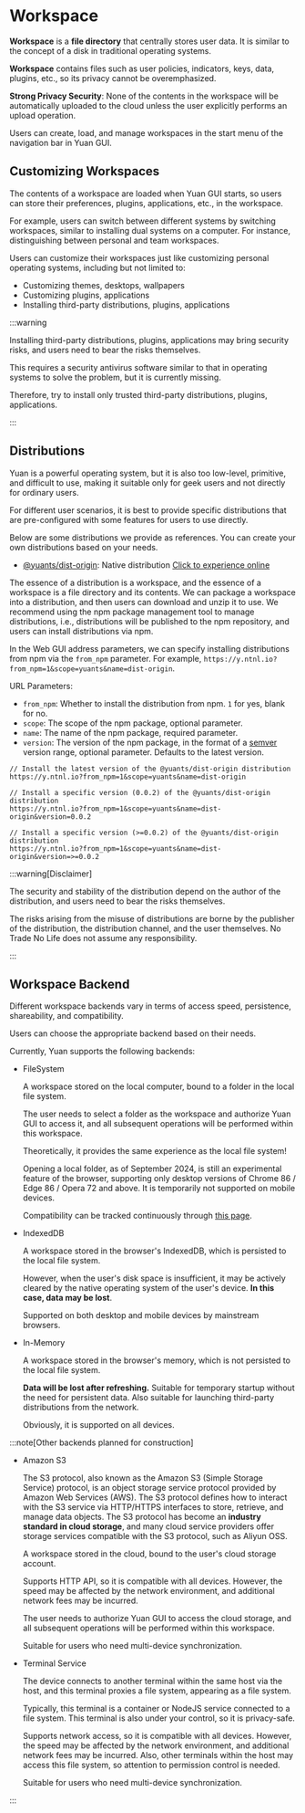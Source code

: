 # Workspace

**Workspace** is a **file directory** that centrally stores user data. It is similar to the concept of a disk in traditional operating systems.

**Workspace** contains files such as user policies, indicators, keys, data, plugins, etc., so its privacy cannot be overemphasized.

**Strong Privacy Security**: None of the contents in the workspace will be automatically uploaded to the cloud unless the user explicitly performs an upload operation.

Users can create, load, and manage workspaces in the start menu of the navigation bar in Yuan GUI.

## Customizing Workspaces

The contents of a workspace are loaded when Yuan GUI starts, so users can store their preferences, plugins, applications, etc., in the workspace.

For example, users can switch between different systems by switching workspaces, similar to installing dual systems on a computer. For instance, distinguishing between personal and team workspaces.

Users can customize their workspaces just like customizing personal operating systems, including but not limited to:

- Customizing themes, desktops, wallpapers
- Customizing plugins, applications
- Installing third-party distributions, plugins, applications

:::warning

Installing third-party distributions, plugins, applications may bring security risks, and users need to bear the risks themselves.

This requires a security antivirus software similar to that in operating systems to solve the problem, but it is currently missing.

Therefore, try to install only trusted third-party distributions, plugins, applications.

:::

## Distributions

Yuan is a powerful operating system, but it is also too low-level, primitive, and difficult to use, making it suitable only for geek users and not directly for ordinary users.

For different user scenarios, it is best to provide specific distributions that are pre-configured with some features for users to use directly.

Below are some distributions we provide as references. You can create your own distributions based on your needs.

- [@yuants/dist-origin](https://github.com/No-Trade-No-Life/Yuan/tree/main/distributions/origin): Native distribution [Click to experience online](https://y.ntnl.io?from_npm=1&scope=yuants&name=dist-origin)

The essence of a distribution is a workspace, and the essence of a workspace is a file directory and its contents. We can package a workspace into a distribution, and then users can download and unzip it to use. We recommend using the npm package management tool to manage distributions, i.e., distributions will be published to the npm repository, and users can install distributions via npm.

In the Web GUI address parameters, we can specify installing distributions from npm via the `from_npm` parameter. For example, `https://y.ntnl.io?from_npm=1&scope=yuants&name=dist-origin`.

URL Parameters:

- `from_npm`: Whether to install the distribution from npm. `1` for yes, blank for no.
- `scope`: The scope of the npm package, optional parameter.
- `name`: The name of the npm package, required parameter.
- `version`: The version of the npm package, in the format of a [semver](https://semver.org/) version range, optional parameter. Defaults to the latest version.

```
// Install the latest version of the @yuants/dist-origin distribution
https://y.ntnl.io?from_npm=1&scope=yuants&name=dist-origin

// Install a specific version (0.0.2) of the @yuants/dist-origin distribution
https://y.ntnl.io?from_npm=1&scope=yuants&name=dist-origin&version=0.0.2

// Install a specific version (>=0.0.2) of the @yuants/dist-origin distribution
https://y.ntnl.io?from_npm=1&scope=yuants&name=dist-origin&version=>=0.0.2
```

:::warning[Disclaimer]

The security and stability of the distribution depend on the author of the distribution, and users need to bear the risks themselves.

The risks arising from the misuse of distributions are borne by the publisher of the distribution, the distribution channel, and the user themselves. No Trade No Life does not assume any responsibility.

:::

## Workspace Backend

Different workspace backends vary in terms of access speed, persistence, shareability, and compatibility.

Users can choose the appropriate backend based on their needs.

Currently, Yuan supports the following backends:

- FileSystem

  A workspace stored on the local computer, bound to a folder in the local file system.

  The user needs to select a folder as the workspace and authorize Yuan GUI to access it, and all subsequent operations will be performed within this workspace.

  Theoretically, it provides the same experience as the local file system!

  Opening a local folder, as of September 2024, is still an experimental feature of the browser, supporting only desktop versions of Chrome 86 / Edge 86 / Opera 72 and above. It is temporarily not supported on mobile devices.

  Compatibility can be tracked continuously through [this page](https://developer.mozilla.org/en-US/docs/Web/API/Window/showOpenFilePicker).

- IndexedDB

  A workspace stored in the browser's IndexedDB, which is persisted to the local file system.

  However, when the user's disk space is insufficient, it may be actively cleared by the native operating system of the user's device. **In this case, data may be lost**.

  Supported on both desktop and mobile devices by mainstream browsers.

- In-Memory

  A workspace stored in the browser's memory, which is not persisted to the local file system.

  **Data will be lost after refreshing.** Suitable for temporary startup without the need for persistent data. Also suitable for launching third-party distributions from the network.

  Obviously, it is supported on all devices.

:::note[Other backends planned for construction]

- Amazon S3

  The S3 protocol, also known as the Amazon S3 (Simple Storage Service) protocol, is an object storage service protocol provided by Amazon Web Services (AWS).
  The S3 protocol defines how to interact with the S3 service via HTTP/HTTPS interfaces to store, retrieve, and manage data objects.
  The S3 protocol has become an **industry standard in cloud storage**, and many cloud service providers offer storage services compatible with the S3 protocol, such as Aliyun OSS.

  A workspace stored in the cloud, bound to the user's cloud storage account.

  Supports HTTP API, so it is compatible with all devices. However, the speed may be affected by the network environment, and additional network fees may be incurred.

  The user needs to authorize Yuan GUI to access the cloud storage, and all subsequent operations will be performed within this workspace.

  Suitable for users who need multi-device synchronization.

- Terminal Service

  The device connects to another terminal within the same host via the host, and this terminal proxies a file system, appearing as a file system.

  Typically, this terminal is a container or NodeJS service connected to a file system. This terminal is also under your control, so it is privacy-safe.

  Supports network access, so it is compatible with all devices. However, the speed may be affected by the network environment, and additional network fees may be incurred. Also, other terminals within the host may access this file system, so attention to permission control is needed.

  Suitable for users who need multi-device synchronization.

:::

